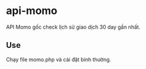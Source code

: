 # api-momo
API Momo gốc check lịch sử giao dịch 30 day gần nhất.

## Use
Chạy file momo.php và cài đặt bình thường.

